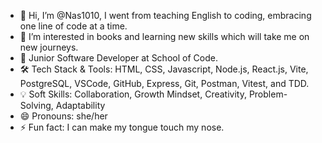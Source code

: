 - 👋 Hi, I’m @Nas1010, I went from teaching English to coding, embracing one line of code at a time.
- 👀 I’m interested in books and learning new skills which will take me on new journeys. 
- 🌱 Junior Software Developer at School of Code.
- 🛠️ Tech Stack & Tools: HTML, CSS, Javascript, Node.js, React.js, Vite, PostgreSQL, VSCode, GitHub, Express, Git, Postman, Vitest, and TDD.
- 💡 Soft Skills: Collaboration, Growth Mindset, Creativity, Problem-Solving, Adaptability
- 😄 Pronouns: she/her
- ⚡ Fun fact: I can make my tongue touch my nose. 

<!---
Nas1010/Nas1010 is a ✨ special ✨ repository because its `README.md` (this file) appears on your GitHub profile.
You can click the Preview link to take a look at your changes.
--->
